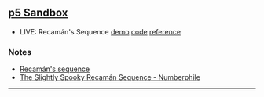 ## [p5 Sandbox][p5-sandbox]

- LIVE: Recamán's Sequence [demo][cclive-072018-demo] [code][cclive-072018-code] [reference][cclive-072018-ref]

### Notes
- [Recamán's sequence][recamans-sequence]
- [The Slightly Spooky Recamán Sequence - Numberphile][recamans-sequence-numberphile]

---

[p5-sandbox]: https://mayognaise.github.io/p5-sandbox
[cclive-072018-demo]: https://mayognaise.github.io/p5-sandbox/coding-train/cclive-072018-recamans-sequence
[cclive-072018-code]: https://github.com/mayognaise/p5-sandbox/tree/master/docs/coding-train/cclive-072018-recamans-sequence
[cclive-072018-ref]: https://youtu.be/XXwjcxMOA8s
[recamans-sequence]: https://oeis.org/A005132
[recamans-sequence-numberphile]: https://youtu.be/FGC5TdIiT9U

